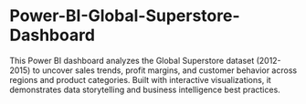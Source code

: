 # Power-BI-Global-Superstore-Dashboard
This Power BI dashboard analyzes the Global Superstore dataset (2012-2015) to uncover sales trends, profit margins, and customer behavior across regions and product categories. Built with interactive visualizations, it demonstrates data storytelling and business intelligence best practices.
